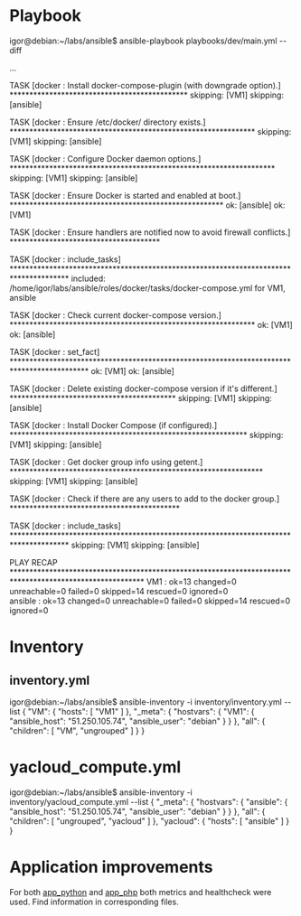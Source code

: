 # Playbook

igor@debian:~/labs/ansible$ ansible-playbook playbooks/dev/main.yml --diff

...

TASK [docker : Install docker-compose-plugin (with downgrade option).] *********************************************
skipping: [VM1]
skipping: [ansible]

TASK [docker : Ensure /etc/docker/ directory exists.] **************************************************************
skipping: [VM1]
skipping: [ansible]

TASK [docker : Configure Docker daemon options.] *******************************************************************
skipping: [VM1]
skipping: [ansible]

TASK [docker : Ensure Docker is started and enabled at boot.] ******************************************************
ok: [ansible]
ok: [VM1]

TASK [docker : Ensure handlers are notified now to avoid firewall conflicts.] **************************************

TASK [docker : include_tasks] **************************************************************************************
included: /home/igor/labs/ansible/roles/docker/tasks/docker-compose.yml for VM1, ansible

TASK [docker : Check current docker-compose version.] **************************************************************
ok: [VM1]
ok: [ansible]

TASK [docker : set_fact] *******************************************************************************************
ok: [VM1]
ok: [ansible]

TASK [docker : Delete existing docker-compose version if it's different.] ******************************************
skipping: [VM1]
skipping: [ansible]

TASK [docker : Install Docker Compose (if configured).] ************************************************************
skipping: [VM1]
skipping: [ansible]

TASK [docker : Get docker group info using getent.] ****************************************************************
skipping: [VM1]
skipping: [ansible]

TASK [docker : Check if there are any users to add to the docker group.] *******************************************

TASK [docker : include_tasks] **************************************************************************************
skipping: [VM1]
skipping: [ansible]

PLAY RECAP *********************************************************************************************************
VM1                        : ok=13   changed=0    unreachable=0    failed=0    skipped=14   rescued=0    ignored=0   
ansible                    : ok=13   changed=0    unreachable=0    failed=0    skipped=14   rescued=0    ignored=0

# Inventory

## inventory.yml

igor@debian:~/labs/ansible$ ansible-inventory -i inventory/inventory.yml --list
{
    "VM": {
        "hosts": [
            "VM1"
        ]
    },
    "_meta": {
        "hostvars": {
            "VM1": {
                "ansible_host": "51.250.105.74",
                "ansible_user": "debian"
            }
        }
    },
    "all": {
        "children": [
            "VM",
            "ungrouped"
        ]
    }
}

# yacloud_compute.yml

igor@debian:~/labs/ansible$ ansible-inventory -i inventory/yacloud_compute.yml --list
{
    "_meta": {
        "hostvars": {
            "ansible": {
                "ansible_host": "51.250.105.74",
                "ansible_user": "debian"
            }
        }
    },
    "all": {
        "children": [
            "ungrouped",
            "yacloud"
        ]
    },
    "yacloud": {
        "hosts": [
            "ansible"
        ]
    }
}

# Application improvements

For both [app_python](/app_python/PYTHON.md) and [app_php](/app_php/PHP.md) both metrics and healthcheck were used. Find information in corresponding files.
